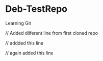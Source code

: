 # Deb-TestRepo
Learning Git

// Added diiferent line from first cloned repo

// addded this line 

// again added this line
